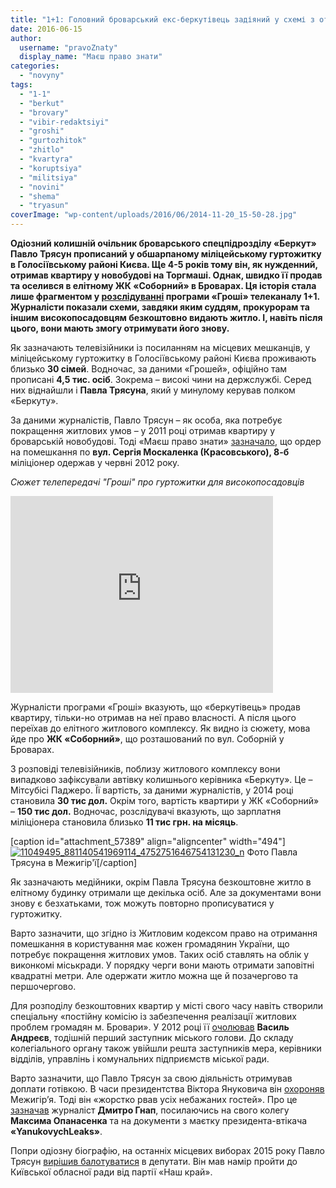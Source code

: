 ```yaml
---
title: "1+1: Головний броварський екс-беркутівець задіяний у схемі з отримання безкоштовного житла – ВІДЕО"
date: 2016-06-15
author: 
  username: "pravoZnaty"
  display_name: "Маєш право знати"
categories: 
  - "novyny"
tags: 
  - "1-1"
  - "berkut"
  - "brovary"
  - "vibir-redaktsiyi"
  - "groshi"
  - "gurtozhitok"
  - "zhitlo"
  - "kvartyra"
  - "koruptsiya"
  - "militsiya"
  - "novini"
  - "shema"
  - "tryasun"
coverImage: "wp-content/uploads/2016/06/2014-11-20_15-50-28.jpg"
---
```


**Одіозний колишній очільник броварського спецпідрозділу «Беркут» Павло Трясун прописаний у обшарпаному міліцейському гуртожитку в Голосіївському районі Києва. Ще 4-5 років тому він, як нужденний, отримав квартиру у новобудові на Торгмаші. Однак, швидко її продав та оселився в елітному ЖК «Соборний» в Броварах. Ця історія стала лише фрагментом у [розслідуванні](http://tsn.ua/groshi/zhurnalisti-rozkrili-shemu-otrimannya-bezkoshtovnogo-vip-zhitla-kolishnimi-prokurorami-672512.html) програми «Гроші» телеканалу 1+1. Журналісти показали схеми, завдяки яким суддям, прокурорам та іншим високопосадовцям безкоштовно видають житло. І, навіть після цього, вони мають змогу отримувати його знову.**

Як зазначають телевізійники із посиланням на місцевих мешканців, у міліцейському гуртожитку в Голосіївському районі Києва проживають близько **30 сімей**. Водночас, за даними «Грошей», офіційно там прописані **4,5 тис. осіб**. Зокрема – високі чини на держслужбі. Серед них віднайшли і **Павла Трясуна**, який у минулому керував полком «Беркуту».

За даними журналістів, Павло Трясун – як особа, яка потребує покращення житлових умов – у 2011 році отримав квартиру у броварській новобудові. Тоді «Маєш право знати» [зазначало](https://mpz.brovary.org/bolyuche-kvartirne-pitannya-hto-otrimuye-bezkoshtovne-zhitlo-u-brovarah/), що ордер на помешкання по **вул. Сергія Москаленка (Красовського), 8-б** міліціонер одержав у червні 2012 року.

_Сюжет телепередачі "Гроші" про гуртожитки для високопосадовців_

<iframe src="https://www.youtube.com/embed/FIUAd4Qir1E" width="420" height="315" frameborder="0" allowfullscreen="allowfullscreen"></iframe>

Журналісти програми «Гроші» вказують, що «беркутівець» продав квартиру, тільки-но отримав на неї право власності. А після цього переїхав до елітного житлового комплексу. Як видно із сюжету, мова йде про **ЖК «Соборний»**, що розташований по вул. Соборній у Броварах.

З розповіді телевізійників, поблизу житлового комплексу вони випадково зафіксували автівку колишнього керівника «Беркуту». Це – Мітсубісі Паджеро. Її вартість, за даними журналістів, у 2014 році становила **30 тис дол.** Окрім того, вартість квартири у ЖК «Соборний» – **150 тис дол.** Водночас, розслідувачі вказують, що зарплатня міліціонера становила близько **11 тис грн. на місяць**.

\[caption id="attachment\_57389" align="aligncenter" width="494"\][![11049495_881140541969114_4752751646754131230_n](https://mpz.brovary.org/wp-content/uploads/2016/06/11049495_881140541969114_4752751646754131230_n.jpg)](https://mpz.brovary.org/wp-content/uploads/2016/06/11049495_881140541969114_4752751646754131230_n.jpg) Фото Павла Трясуна в Межигір'ї\[/caption\]

Як зазначають медійники, окрім Павла Трясуна безкоштовне житло в елітному будинку отримали ще декілька осіб. Але за документами вони знову є безхатьками, тож можуть повторно прописуватися у гуртожитку.

Варто зазначити, що згідно із Житловим кодексом право на отримання помешкання в користування має кожен громадянин України, що потребує покращення житлових умов. Таких осіб ставлять на облік у виконкомі міськради. У порядку черги вони мають отримати заповітні квадратні метри. Але одержати житло можна ще й позачергово та першочергово.

Для розподілу безкоштовних квартир у місті свого часу навіть створили спеціальну «постійну комісію із забезпечення реалізації житлових проблем громадян м. Бровари». У 2012 році її [очолював](http://docs.brovary.org/p3084/07.06.2012/619-21-06) **Василь Андреєв**, тодішній перший заступник міського голови. До складу колегіального органу також увійшли решта заступників мера, керівники відділів, управлінь і комунальних підприємств міської ради.

Варто зазначити, що Павло Трясун за свою діяльність отримував доплати готівкою. В часи президентства Віктора Януковича він [охороняв](https://news.pn/ru/politics/45054) Межигір’я. Тоді він «жорстко рвав усіх небажаних гостей». Про це [зазначав](https://www.facebook.com/gnap.ua/posts/881178468631988?__mref=message_bubble) журналіст **Дмитро Гнап**, посилаючись на свого колегу **Максима Опанасенка** та на документи з маєтку президента-втікача **«YanukovychLeaks»**.

Попри одіозну біографію, на останніх місцевих виборах 2015 року Павло Трясун [вирішив балотуватися](https://mpz.brovary.org/hto-balotuyetsya-vid-brovariv-do-kyyivskoyi-oblasnoyi-rady-povnyj-perelik-kandydativ/) в депутати. Він мав намір пройти до Київської обласної ради від партії «Наш край».

